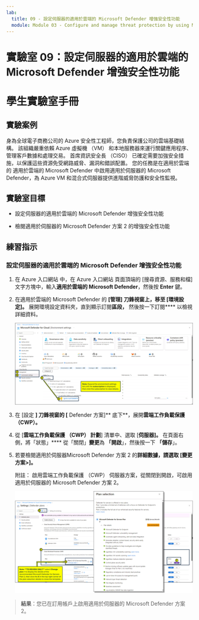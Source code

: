 ```yaml
---
lab:
  title: 09 - 設定伺服器的適用於雲端的 Microsoft Defender 增強安全性功能
  module: Module 03 - Configure and manage threat protection by using Microsoft Defender for Cloud
---
```


# 實驗室 09：設定伺服器的適用於雲端的 Microsoft Defender 增強安全性功能

# 學生實驗室手冊

## 實驗案例

身為全球電子商務公司的 Azure 安全性工程師，您負責保護公司的雲端基礎結構。 該組織嚴重依賴 Azure 虛擬機 （VM） 和本地服務器來運行關鍵應用程序、管理客戶數據和處理交易。 首席資訊安全長 （CISO） 已確定需要加強安全措施，以保護這些資源免受網路威脅、漏洞和錯誤配置。 您的任務是在適用於雲端的 適用於雲端的 Microsoft Defender 中啟用適用於伺服器的 Microsoft Defender，為 Azure VM 和混合式伺服器提供進階威脅防護和安全性監視。

## 實驗室目標

- 設定伺服器的適用於雲端的 Microsoft Defender 增強安全性功能
  
- 檢閱適用於伺服器的 Microsoft Defender 方案 2 的增強安全性功能

## 練習指示

### 設定伺服器的適用於雲端的 Microsoft Defender 增強安全性功能

1. 在 Azure 入口網站 中，在 Azure 入口網站 頁面頂端的 [搜尋資源、服務和檔] 文字方塊中，輸入**適用於雲端的 Microsoft Defender**，然後按 **Enter** 鍵。

2. 在適用於雲端的 Microsoft Defender 的 **[**管理] 刀鋒視窗**上，移至 [**環境設定**]。** 展開環境設定資料夾，直到顯示訂閱**區段，** 然後按一下訂閱**** 以檢視詳細資料。

   ![適用於雲端的 Microsoft Defender 環境設定的螢幕擷取](../media/defender-for-cloud-environment-settings.png)
   
3. 在 [設定 **] 刀鋒視窗的 [** Defender 方案]** 底下**，展開**雲端工作負載保護 （CWP）。**

4. 從 [**雲端工作負載保護 （CWP） 計劃**] 清單中、選取 [**伺服器]。** 在頁面右側，將「狀態」**** 從「關閉」**變更**為 **「開啟**」，然後按一下 **「儲存**」。

5. 若要檢閱適用於伺服器Microsoft Defender 方案 2 的**詳細數據，請選取 **[變更方案>**]。**

   附註： 啟用雲端工作負載保護 （CWP） 伺服器方案，從關閉到開啟，可啟用適用於伺服器的 Microsoft Defender 方案 2。
 
   ![適用於雲端的 Microsoft Defender 方案選取頁面的螢幕擷取畫面。](../media/defender-for-cloud-plan-selection.png)
   
> **結果**：您已在訂用帳戶上啟用適用於伺服器的 Microsoft Defender 方案 2。
